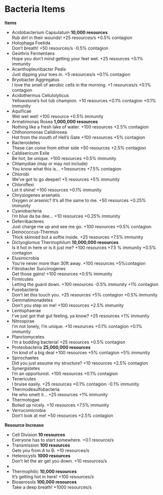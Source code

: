# Bacteria Items
**Items**

*  Acidobacterium Capsulatum **10,000 resources**  
	 Rub dirt in their wounds! +25 resources/s +0.5% contagion  
* Holophaga Foetida  
	Don’t breath! +50 resources/s -0.5% contagion  
* Geothrix Fermentans  
	Hope you don’t mind getting your feet wet. +25 resources +0.1% immunity  
* Acanthopleuribacter Pedis   
	Just dipping your toes in. +5 resources/s +0.1% contagion  
* Bryobacter Aggregatus  
	I love the smell of aerobic cells in the morning. +1 resources/s +0.1% contagion  
* Acidothermus Cellulolyticus  
	Yellowstone’s hot tub champion. +10 resources +0.1% contagion +0.1% immunity  
* Aquificae  
	Wet wet wet! +100 resource +0.5% immunity  
* Armatimonas Rosea  **1,000,000 resources**  
	Nothing like a fresh lake of water. +100 resources +2.5% contagion  
* Chthonomonas Calidirosea  
	Hot from the mouth of Hell’s Gate +100 resources +5% contagion  
* Bacteroidetes  
	These can come from either side +50 resources +2.5% contagion  
* Caldisericum Exile  
	Be hot, be unique. +100 resources +0.5% immunity  
* Chlamydiae (may or may not include)  
	You know what this is… +1resources +7.5% contagion  
* Chlorobi  
	We’ve got to go deeper! +5 resources +5% immunity  
* Chloroflexi  
	Let it shine! +100 resources +0.1% immunity	  
* Chrysiogenes arsenatis  
	Oxygen or arsenic? It’s all the same to me. +50 resources +0.25% immunity  
* Cyanobacteria  
	I’m blue da ba dee… +10 resources +0.25% immunity  
* Deferribacteres  
	Just charge me up and see me go. +100 resources +0.5% contagion	  
* Deinococcus-Thermus  
	Thick skinned but a softie inside. +25 resources +7.5% immunity  
* Dictyoglomus Thermophilum **10,000,000 resources**  
	Is it hot in here or is it just me? +100 resources +7.5 % immunity +0.5% contagion  
* Elusimicrobia  
	You’re never more than 30ft away. +100 resources +5%contagion  
* Fibrobacter Succinogenes  
	Get those gains! +100 resources +0.5% immunity  
* Firmicutes  
	Letting the guard down. +100 resources -0.5% immunity +1% contagion  
* Fusobacteria  
	Don’t let this touch you. +25 resources +5% contagion +0.5% immunity  
* Gemmatimonadetes  
	Don’t you step on me! +100 resources +2.5% immunity  
* Lentisphaerae  
	I’ve just got that gut feeling, ya know? +25 resources +1% immunity  
* Nitrospirae  
	I’m not lonely, I’m unique. +10 resources +0.1% contagion +0.1% immunity  
* Planctomycetes  
	I’m a budding bacteria! +25 resources +0.5% contagion  
* Proteobacteria **25,000,000 resources**  
	I’m kind of a big deal +100 resources +5% contagion +5% immunity  
* Spirochaetes  
	Did you just  assume my structure? +10 resources +2.5% contagion  
* Synergistetes  
	I’m an opportunist. +100 resources +0.1% contagion  
* Tenericutes  
	I bruise easily. +25 resources +0.1% contagion -0.1% immunity  
* Thermodesulfobacteria  
	He who smelt it… +25 resources +1% immunity  
* Thermotogae  
	Boiled up nicely. +10 resources +7.5% immunity  
* Verrucomicrobia  
	Don’t look at me! +50 resources +2.5% contagion  

**Resource Increase**  
* Cell Division **10 resources**  
	Everyone has to start somewhere. +0.1 resource/s  
* Transmission **100 resources**  
	Gets you from A to B.  +10 resources/s	  
* Heterocysts **1000 resources**  
	Don’t let the air get you down. +10 resources/s  
*   
* Thermophilic **10,000 resources**  
	It’s getting hot in here! +100 resources/s  
* Bioaerosols **100,000 resources**  
	Take a deep breath! +1000 resources/s  
